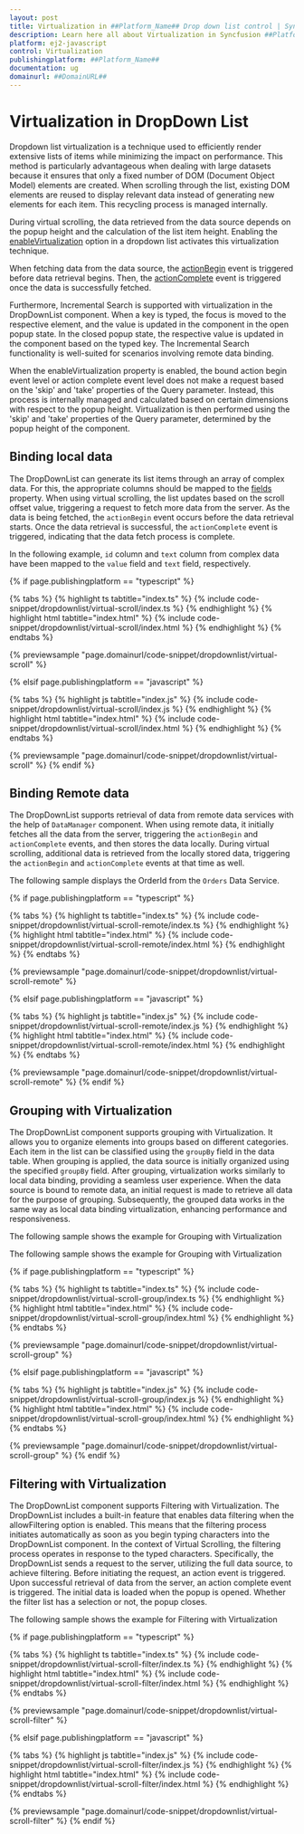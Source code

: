 ```yaml
---
layout: post
title: Virtualization in ##Platform_Name## Drop down list control | Syncfusion
description: Learn here all about Virtualization in Syncfusion ##Platform_Name## Drop down list control of Syncfusion Essential JS 2 and more.
platform: ej2-javascript
control: Virtualization 
publishingplatform: ##Platform_Name##
documentation: ug
domainurl: ##DomainURL##
---
```


# Virtualization in DropDown List

Dropdown list virtualization is a technique used to efficiently render extensive lists of items while minimizing the impact on performance. This method is particularly advantageous when dealing with large datasets because it ensures that only a fixed number of DOM (Document Object Model) elements are created. When scrolling through the list, existing DOM elements are reused to display relevant data instead of generating new elements for each item. This recycling process is managed internally.
 
During virtual scrolling, the data retrieved from the data source depends on the popup height and the calculation of the list item height. Enabling the [enableVirtualization](../api/drop-down-list/#enableVirtualization) option in a dropdown list activates this virtualization technique. 
 
When fetching data from the data source, the [actionBegin](../api/drop-down-list/#actionbegin) event is triggered before data retrieval begins. Then, the [actionComplete](../api/drop-down-list/#actioncomplete) event is triggered once the data is successfully fetched.

Furthermore, Incremental Search is supported with virtualization in the DropDownList component. When a key is typed, the focus is moved to the respective element, and the value is updated in the component in the open popup state. In the closed popup state, the respective value is updated in the component based on the typed key. The Incremental Search functionality is well-suited for scenarios involving remote data binding.

When the enableVirtualization property is enabled, the bound action begin event level or action complete event level does not make a request based on the 'skip' and 'take' properties of the Query parameter. Instead, this process is internally managed and calculated based on certain dimensions with respect to the popup height. Virtualization is then performed using the 'skip' and 'take' properties of the Query parameter, determined by the popup height of the component.

## Binding local data

The DropDownList can generate its list items through an array of complex data. For this, the appropriate columns should be mapped to the [fields](../api/drop-down-list/#fields) property. When using virtual scrolling, the list updates based on the scroll offset value, triggering a request to fetch more data from the server. As the data is being fetched, the `actionBegin` event occurs before the data retrieval starts. Once the data retrieval is successful, the `actionComplete` event is triggered, indicating that the data fetch process is complete.

In the following example, `id` column and `text` column from complex data have been mapped to the `value` field and `text` field, respectively.

{% if page.publishingplatform == "typescript" %}

 {% tabs %}
{% highlight ts tabtitle="index.ts" %}
{% include code-snippet/dropdownlist/virtual-scroll/index.ts %}
{% endhighlight %}
{% highlight html tabtitle="index.html" %}
{% include code-snippet/dropdownlist/virtual-scroll/index.html %}
{% endhighlight %}
{% endtabs %}
        
{% previewsample "page.domainurl/code-snippet/dropdownlist/virtual-scroll" %}

{% elsif page.publishingplatform == "javascript" %}

{% tabs %}
{% highlight js tabtitle="index.js" %}
{% include code-snippet/dropdownlist/virtual-scroll/index.js %}
{% endhighlight %}
{% highlight html tabtitle="index.html" %}
{% include code-snippet/dropdownlist/virtual-scroll/index.html %}
{% endhighlight %}
{% endtabs %}

{% previewsample "page.domainurl/code-snippet/dropdownlist/virtual-scroll" %}
{% endif %}


## Binding Remote data

The DropDownList supports retrieval of data from remote data services with the help of `DataManager` component. When using remote data, it initially fetches all the data from the server, triggering the `actionBegin` and `actionComplete` events, and then stores the data locally. During virtual scrolling, additional data is retrieved from the locally stored data, triggering the `actionBegin` and `actionComplete` events at that time as well.

The following sample displays the OrderId from the `Orders` Data Service.

{% if page.publishingplatform == "typescript" %}

 {% tabs %}
{% highlight ts tabtitle="index.ts" %}
{% include code-snippet/dropdownlist/virtual-scroll-remote/index.ts %}
{% endhighlight %}
{% highlight html tabtitle="index.html" %}
{% include code-snippet/dropdownlist/virtual-scroll-remote/index.html %}
{% endhighlight %}
{% endtabs %}
        
{% previewsample "page.domainurl/code-snippet/dropdownlist/virtual-scroll-remote" %}

{% elsif page.publishingplatform == "javascript" %}

{% tabs %}
{% highlight js tabtitle="index.js" %}
{% include code-snippet/dropdownlist/virtual-scroll-remote/index.js %}
{% endhighlight %}
{% highlight html tabtitle="index.html" %}
{% include code-snippet/dropdownlist/virtual-scroll-remote/index.html %}
{% endhighlight %}
{% endtabs %}

{% previewsample "page.domainurl/code-snippet/dropdownlist/virtual-scroll-remote" %}
{% endif %}

## Grouping with Virtualization

The DropDownList component supports grouping with Virtualization. It allows you to organize elements into groups based on different categories. Each item in the list can be classified using the `groupBy` field in the data table. When grouping is applied, the data source is initially organized using the specified `groupBy` field. After grouping, virtualization works similarly to local data binding, providing a seamless user experience. When the data source is bound to remote data, an initial request is made to retrieve all data for the purpose of grouping. Subsequently, the grouped data works in the same way as local data binding virtualization, enhancing performance and responsiveness.

The following sample shows the example for Grouping with Virtualization

The following sample shows the example for Grouping with Virtualization

{% if page.publishingplatform == "typescript" %}

 {% tabs %}
{% highlight ts tabtitle="index.ts" %}
{% include code-snippet/dropdownlist/virtual-scroll-group/index.ts %}
{% endhighlight %}
{% highlight html tabtitle="index.html" %}
{% include code-snippet/dropdownlist/virtual-scroll-group/index.html %}
{% endhighlight %}
{% endtabs %}
        
{% previewsample "page.domainurl/code-snippet/dropdownlist/virtual-scroll-group" %}

{% elsif page.publishingplatform == "javascript" %}

{% tabs %}
{% highlight js tabtitle="index.js" %}
{% include code-snippet/dropdownlist/virtual-scroll-group/index.js %}
{% endhighlight %}
{% highlight html tabtitle="index.html" %}
{% include code-snippet/dropdownlist/virtual-scroll-group/index.html %}
{% endhighlight %}
{% endtabs %}

{% previewsample "page.domainurl/code-snippet/dropdownlist/virtual-scroll-group" %}
{% endif %}

## Filtering with Virtualization

The DropDownList component supports Filtering with Virtualization. The DropDownList includes a built-in feature that enables data filtering when the allowFiltering option is enabled. This means that the filtering process initiates automatically as soon as you begin typing characters into the DropDownList component. In the context of Virtual Scrolling, the filtering process operates in response to the typed characters. Specifically, the DropDownList sends a request to the server, utilizing the full data source, to achieve filtering. Before initiating the request, an action event is triggered. Upon successful retrieval of data from the server, an action complete event is triggered. The initial data is loaded when the popup is opened. Whether the filter list has a selection or not, the popup closes.


The following sample shows the example for Filtering with Virtualization


{% if page.publishingplatform == "typescript" %}

 {% tabs %}
{% highlight ts tabtitle="index.ts" %}
{% include code-snippet/dropdownlist/virtual-scroll-filter/index.ts %}
{% endhighlight %}
{% highlight html tabtitle="index.html" %}
{% include code-snippet/dropdownlist/virtual-scroll-filter/index.html %}
{% endhighlight %}
{% endtabs %}
        
{% previewsample "page.domainurl/code-snippet/dropdownlist/virtual-scroll-filter" %}

{% elsif page.publishingplatform == "javascript" %}

{% tabs %}
{% highlight js tabtitle="index.js" %}
{% include code-snippet/dropdownlist/virtual-scroll-filter/index.js %}
{% endhighlight %}
{% highlight html tabtitle="index.html" %}
{% include code-snippet/dropdownlist/virtual-scroll-filter/index.html %}
{% endhighlight %}
{% endtabs %}

{% previewsample "page.domainurl/code-snippet/dropdownlist/virtual-scroll-filter" %}
{% endif %}
